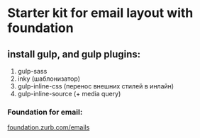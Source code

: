 # Starter kit for email layout with foundation
## install gulp, and gulp plugins:
1. gulp-sass
2. inky (шаблонизатор)
3. gulp-inline-css (перенос внешних стилей в инлайн)
4. gulp-inline-source (+ media query)

### Foundation for email:
[foundation.zurb.com/emails](http://foundation.zurb.com/emails/getting-started.html)
